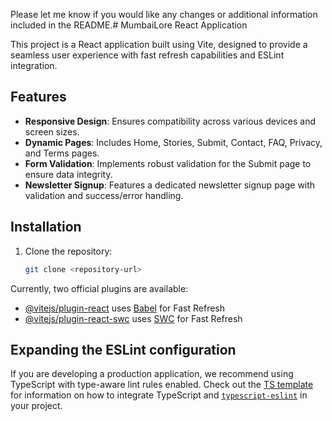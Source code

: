 
Please let me know if you would like any changes or additional information included in the README.# MumbaiLore React Application

This project is a React application built using Vite, designed to provide a seamless user experience with fast refresh capabilities and ESLint integration.

## Features
- **Responsive Design**: Ensures compatibility across various devices and screen sizes.
- **Dynamic Pages**: Includes Home, Stories, Submit, Contact, FAQ, Privacy, and Terms pages.
- **Form Validation**: Implements robust validation for the Submit page to ensure data integrity.
- **Newsletter Signup**: Features a dedicated newsletter signup page with validation and success/error handling.

## Installation
1. Clone the repository:
   ```bash
   git clone <repository-url>
   ```

Currently, two official plugins are available:

- [@vitejs/plugin-react](https://github.com/vitejs/vite-plugin-react/blob/main/packages/plugin-react) uses [Babel](https://babeljs.io/) for Fast Refresh
- [@vitejs/plugin-react-swc](https://github.com/vitejs/vite-plugin-react/blob/main/packages/plugin-react-swc) uses [SWC](https://swc.rs/) for Fast Refresh

## Expanding the ESLint configuration

If you are developing a production application, we recommend using TypeScript with type-aware lint rules enabled. Check out the [TS template](https://github.com/vitejs/vite/tree/main/packages/create-vite/template-react-ts) for information on how to integrate TypeScript and [`typescript-eslint`](https://typescript-eslint.io) in your project.

